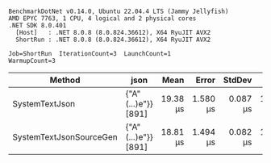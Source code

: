 ```

BenchmarkDotNet v0.14.0, Ubuntu 22.04.4 LTS (Jammy Jellyfish)
AMD EPYC 7763, 1 CPU, 4 logical and 2 physical cores
.NET SDK 8.0.401
  [Host]   : .NET 8.0.8 (8.0.824.36612), X64 RyuJIT AVX2
  ShortRun : .NET 8.0.8 (8.0.824.36612), X64 RyuJIT AVX2

Job=ShortRun  IterationCount=3  LaunchCount=1  
WarmupCount=3  

```
| Method                  | json                | Mean     | Error    | StdDev   | Min      | Max      | Gen0   | Allocated |
|------------------------ |-------------------- |---------:|---------:|---------:|---------:|---------:|-------:|----------:|
| SystemTextJson          | {&quot;A&quot;(...)e&quot;}} [891] | 19.38 μs | 1.580 μs | 0.087 μs | 19.32 μs | 19.48 μs | 0.0305 |   3.19 KB |
| SystemTextJsonSourceGen | {&quot;A&quot;(...)e&quot;}} [891] | 18.81 μs | 1.494 μs | 0.082 μs | 18.74 μs | 18.90 μs | 0.0305 |   3.19 KB |

